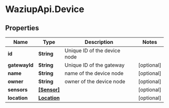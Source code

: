 # WaziupApi.Device

## Properties
Name | Type | Description | Notes
------------ | ------------- | ------------- | -------------
**id** | **String** | Unique ID of the device node | 
**gatewayId** | **String** | Unique ID of the gateway | [optional] 
**name** | **String** | name of the device node | [optional] 
**owner** | **String** | owner of the device node | [optional] 
**sensors** | [**[Sensor]**](Sensor.md) |  | [optional] 
**location** | [**Location**](Location.md) |  | [optional] 


